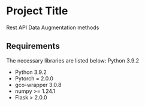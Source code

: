 
# Project Title

Rest API Data Augmentation methods

## Requirements

The necessary libraries are listed below:
                                                                   Python 3.9.2
- Python 3.9.2
- Pytorch = 2.0.0
- gco-wrapper 3.0.8
- numpy >= 1.24.1 
- Flask > 2.0.0                              
                    

